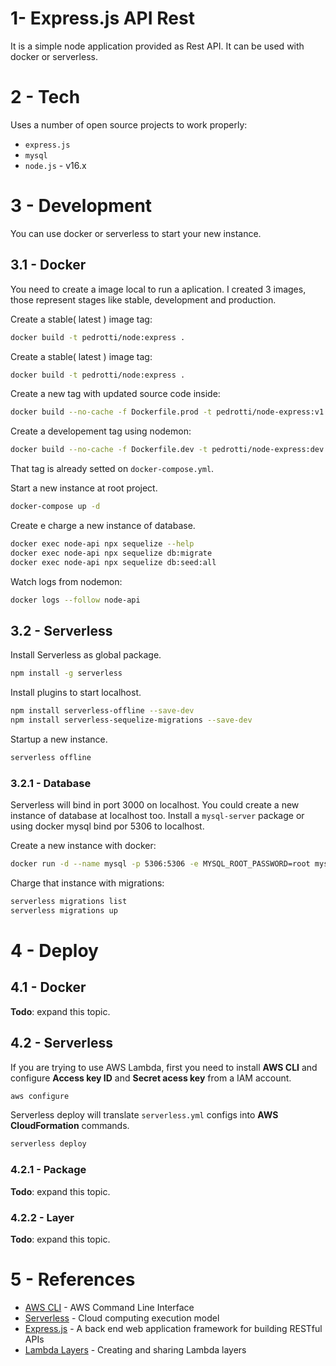 # 1- Express.js API Rest

It is a simple node application provided as Rest API. It can be used with docker or serverless.

# 2 - Tech

Uses a number of open source projects to work properly:

- `express.js`
- `mysql`
- `node.js` - v16.x

# 3 - Development

You can use docker or serverless to start your new instance.

## 3.1 - Docker

You need to create a image local to run a aplication. I created 3 images, those represent stages like stable, development and production.

Create a stable( latest ) image tag:

```sh
docker build -t pedrotti/node:express .
```

Create a stable( latest ) image tag:

```sh
docker build -t pedrotti/node:express .
```

Create a new tag with updated source code inside:

```sh
docker build --no-cache -f Dockerfile.prod -t pedrotti/node-express:v1.0 .
```

Create a developement tag using nodemon:

```sh
docker build --no-cache -f Dockerfile.dev -t pedrotti/node-express:dev .
```
That tag is already setted on `docker-compose.yml`.

Start a new instance at root project.

```sh
docker-compose up -d
```

Create e charge a new instance of database.

```sh
docker exec node-api npx sequelize --help
docker exec node-api npx sequelize db:migrate
docker exec node-api npx sequelize db:seed:all 
```

Watch logs from nodemon:

```sh
docker logs --follow node-api 
```

## 3.2 - Serverless

Install Serverless as global package.

```sh
npm install -g serverless
```

Install plugins to start localhost.

```sh
npm install serverless-offline --save-dev
npm install serverless-sequelize-migrations --save-dev
```

Startup a new instance.

```sh
serverless offline
```

### 3.2.1 - Database

Serverless will bind in port 3000 on localhost. You could create a new instance of database at localhost too. Install a `mysql-server` package or using docker mysql bind por 5306 to localhost.

Create a new instance with docker:

```sh
docker run -d --name mysql -p 5306:5306 -e MYSQL_ROOT_PASSWORD=root mysql:5.7
```

Charge that instance with migrations:

```sh
serverless migrations list
serverless migrations up
```

# 4 - Deploy

## 4.1 - Docker

**Todo**: expand this topic.

## 4.2 - Serverless

If you are trying to use AWS Lambda, first you need to install **AWS CLI** and configure **Access key ID** and **Secret acess key** from a IAM account.

```sh
aws configure
```

Serverless deploy will translate `serverless.yml` configs into **AWS CloudFormation** commands.

```sh
serverless deploy
```

### 4.2.1 - Package

**Todo**: expand this topic.

### 4.2.2 - Layer

**Todo**: expand this topic.

# 5 - References

- [AWS CLI](https://aws.amazon.com/pt/cli/) - AWS Command Line Interface
- [Serverless](https://www.serverless.com/) - Cloud computing execution model
- [Express.js](https://expressjs.com) -  A back end web application framework for building RESTful APIs
- [Lambda Layers](https://docs.aws.amazon.com/lambda/latest/dg/configuration-layers.html) - Creating and sharing Lambda layers